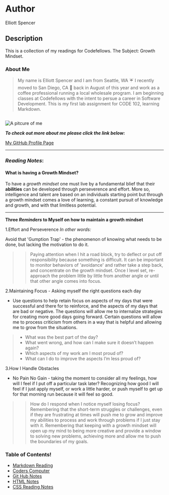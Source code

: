 # Author
Elliott Spencer

## Description
This is a collection of my readings for Codefellows. The Subject: Growth Mindset.

### About Me

>My name is Elliott Spencer and I am from Seattle, WA :umbrella: I recently moved to San Diego, CA :palm_tree: back in August of this year and work as a coffee professional running a local wholesale program. I am beginning classes at Codefellows with the intent to persue a career in Software Development. This is my first lab assignment for CODE 102, learning Markdown.

```on my way to inlcude 5 types of Markup
```

![A pitcure of me](/IMG_2334.jpg "A picture of me")

***To check out more about me please click the link below:***

[My GitHub Profile Page](https://github.com/settings/profile)

***

### ***Reading Notes***:
#### What is having a Growth Mindset?

To have a *growth mindset* one must live by a fundamental blief that their **abilities** can be developed through perseverence and effort. More so, intelligence and talent are based on an individuals starting point but through a growth mindset comes a love of learning, a constant pursuit of knowledge and growth, and with that limitless potential. 

____

**Three _Reminders_ to Myself on how to maintain a growth mindset**

1.Effort and Perseverence
*In other words:*

Avoid that 'Gumption Trap' - the phenomenon of knowing what needs to be done, but lacking the motivation to do it.
>>Paying attention when I hit a road block, try to deflect or put off responsibility because something is difficult. It can be important to monitor behaviors of 'avoidance' and rather take a step back, and concentrate on the growth mindset. Once I level set, re-approach the problem little by little from another angle or until that other angle comes into focus.

2.Maintaining Focus - Asking myself the right questions each day

* Use questions to help retain focus on aspects of my days that were successful and there for to reinforce, and the aspects of my days that are bad or negative. The questions will allow me to internalize strategies for creating more good days going forward. Certain questions will allow me to process criticism from others in a way that is helpful and allowing me to grow from the situations.

> - What was the best part of the day?
> - What went wrong, and how can I make sure it doesn’t happen again?
> - Which aspects of my work am I most proud of?
> - What can I do to improve the aspects I’m less proud of?

3.How I Handle Obstacles

* No Pain No Gain - taking the moment to consider all my feelings, how will I feel if I put off a particular task later? Recognizing how good I will feel if I just apply myself, or work a little harder, or push myself to get up for that morning run because it will feel so good.

>> How do I respond when I notice myself losing focus? Remembering that the short-term struggles or challenges, even if they are frustrating at times will push me to grow and improve my abilities to process and work through problems if I just stay with it. Remembering that keeping with a growth mindset will open up my mind to being more creative and provide a window to solving new problems, achieving more and allow me to push the boundaries of my goals.

### Table of Contents!
- [Markdown Reading](markdown.md)
- [Coders Computer](coders_computer.md)
- [Git Hub Notes](git_hub.md)
- [HTML Notes](class4_html_reading.md)
- [CSS Reading Notes](css-reading.md)